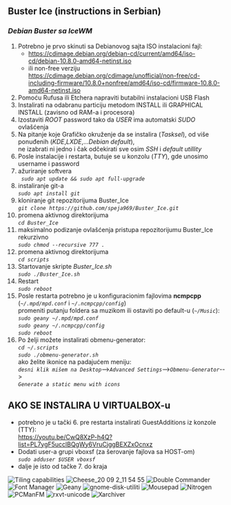 ## **Buster Ice** (instructions in Serbian)
### *Debian Buster sa IceWM*

1. Potrebno je prvo skinuti sa Debianovog sajta ISO instalacioni fajl:
    * https://cdimage.debian.org/debian-cd/current/amd64/iso-cd/debian-10.8.0-amd64-netinst.iso
    * ili non-free verziju https://cdimage.debian.org/cdimage/unofficial/non-free/cd-including-firmware/10.8.0+nonfree/amd64/iso-cd/firmware-10.8.0-amd64-netinst.iso
1. Pomoću Rufusa ili Etchera napraviti butabilni instalacioni USB Flash 
1. Instalirati na odabranu particiju metodom INSTALL ili GRAPHICAL INSTALL (zavisno od RAM-a i procesora)
1. Izostaviti _ROOT_ password tako da _USER_ ima automatski _SUDO_ ovlašćenja
1. Na pitanje koje Grafičko okruženje da se instalira (_Tasksel_), od više ponuđenih (_KDE_,_LXDE_,..._Debian default_),  
 ne izabrati ni jedno i čak odčekirati sve osim _SSH_ i _default utillity_
1. Posle instalacije i restarta, butuje se u konzolu (_TTY_), gde unosimo username i password  
1. ažuriranje softvera  
_` sudo apt update && sudo apt full-upgrade`_
1. instaliranje git-a  
_`sudo apt install git`_
1. kloniranje git repozitorijuma Buster_Ice  
_`git clone https://github.com/speja969/Buster_Ice.git`_
1. promena aktivnog direktorijuma  
_`cd Buster_Ice`_
1. maksimalno podizanje ovlašćenja pristupa repozitorijumu Buster_Ice rekurzivno  
_`sudo chmod --recursive 777 .`_
1. promena aktivnog direktorijuma  
_`cd scripts`_
1. Startovanje skripte _Buster_Ice.sh_  
_`sudo ./Buster_Ice.sh`_
1. Restart  
_`sudo reboot`_
1. Posle restarta potrebno je u konfiguracionim fajlovima **ncmpcpp** (_`~/.mpd/mpd.conf`_ i _`~/.ncmpcpp/config`_)  
promeniti putanju foldera sa muzikom ili ostaviti po default-u (_`~/Music`_):  
_`sudo geany ~/.mpd/mpd.conf`_  
_`sudo geany ~/.ncmpcpp/config`_  
_`sudo reboot`_
1. Po želji možete instalirati obmenu-generator:  
_`cd ~/.scripts`_  
_`sudo ./obmenu-generator.sh`_  
ako želite ikonice na padajućem meniju:  
_`desni klik mišem na Desktop`_-->_`Advanced Settings`_-->_`Obmenu-Generator`_-->  
_`Generate a static menu with icons`_

## AKO SE INSTALIRA U VIRTUALBOX-u
* potrebno je u tački 6. pre restarta instalirati GuestAdditions iz konzole (TTY):  
https://youtu.be/CwQ8XzP-h4Q?list=PL7ygF5ucclBQgWy6VruCjggBEXZxOcnxz
* Dodati user-a grupi vboxsf (za šerovanje fajlova sa HOST-om)  
_`sudo adduser $USER vboxsf`_
* dalje je isto od tačke 7. do kraja

![Tiling capabilities](https://user-images.githubusercontent.com/62497469/92691918-af710700-f343-11ea-957f-2f8a56197b0b.png)
![Cheese_20 09 2_11 54 55](https://user-images.githubusercontent.com/62497469/91967654-cb592500-ed13-11ea-9b6b-18d53566a27d.png)
![Double Commander](https://user-images.githubusercontent.com/62497469/92326972-72acc380-f056-11ea-9880-e0922fd20094.png)
![Font Manager](https://user-images.githubusercontent.com/62497469/92327031-03839f00-f057-11ea-8662-4e6f9cd7dfbf.png)
![Geany](https://user-images.githubusercontent.com/62497469/92327061-36c62e00-f057-11ea-86ca-130de1247d59.png)
![gnome-disk-utiliti](https://user-images.githubusercontent.com/62497469/92327077-6412dc00-f057-11ea-84c8-e8927f1ad1c0.png)
![Mousepad](https://user-images.githubusercontent.com/62497469/92327101-96243e00-f057-11ea-8b99-917800a6fd1b.png)
![Nitrogen](https://user-images.githubusercontent.com/62497469/92327116-ba801a80-f057-11ea-8058-7b023d0aa7cf.png)
![PCManFM](https://user-images.githubusercontent.com/62497469/92327132-e00d2400-f057-11ea-9c7f-0be41bee339d.png)
![rxvt-unicode](https://user-images.githubusercontent.com/62497469/92327166-07fc8780-f058-11ea-8e74-79cfda46f425.png)
![Xarchiver](https://user-images.githubusercontent.com/62497469/92327192-3712f900-f058-11ea-8244-359d9ba9f1a0.png)

